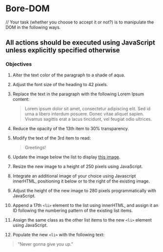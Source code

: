 # Bore-DOM

// Your task (whether you choose to accept it or not?) is to manipulate the DOM in the following ways.

## All actions should be executed using JavaScript unless explicitly specified otherwise

### Objectives

1. Alter the text color of the paragraph to a shade of aqua.
2. Adjust the font size of the heading to 42 pixels.
3. Replace the text in the paragraph with the following Lorem Ipsum content:
   > Lorem ipsum dolor sit amet, consectetur adipiscing elit. Sed id urna a libero interdum posuere. Donec vitae aliquet sapien. Vivamus sagittis erat a lacus tincidunt, vel feugiat odio ultrices.

4. Reduce the opacity of the 13th item to 30% transparency.
5. Modify the text of the 3rd item to read:
   > Greetings!

6. Update the image below the list to display [this image](https://media.istockphoto.com/id/1470130937/photo/young-plants-growing-in-a-crack-on-a-concrete-footpath-conquering-adversity-concept.webp?b=1&s=170667a&w=0&k=20&c=IRaA17rmaWOJkmjU_KD29jZo4E6ZtG0niRpIXQN17fc=).
7. Resize the new image to a height of 250 pixels using JavaScript.
8. Integrate an additional image of your choice using Javascript innerHTML, positioning it below or to the right of the existing image.
9. Adjust the height of the new image to 280 pixels programmatically with JavaScript.
10. Append a 17th `<li>` element to the list using innerHTML, and assign it an ID following the numbering pattern of the existing list items.
11. Assign the same class as the other list items to the new `<li>` element using JavaScript.
12. Populate the new `<li>` with the following text:

   > "Never gonna give you up."
